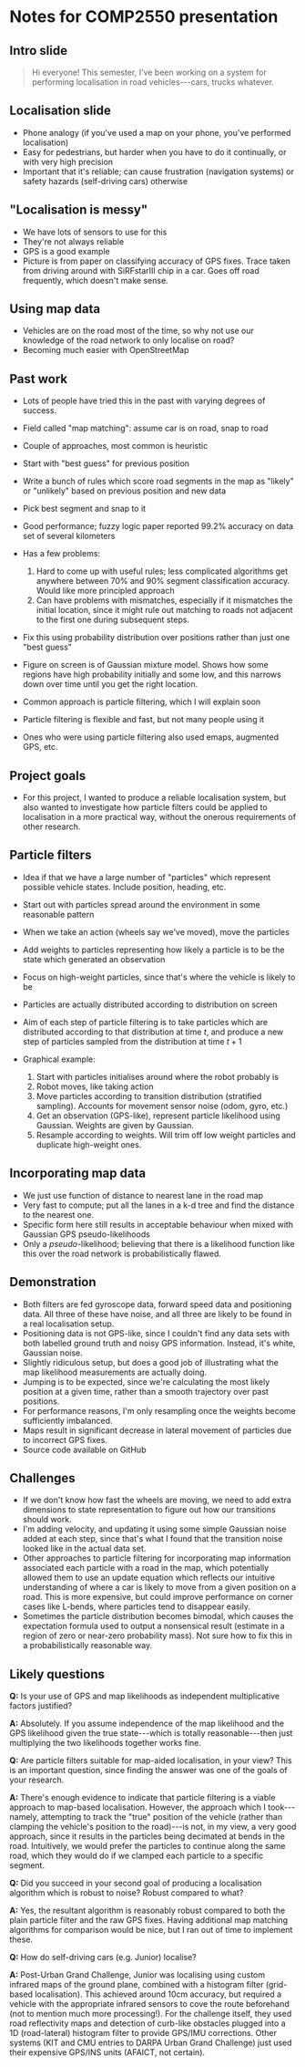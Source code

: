 # Notes for COMP2550 presentation

## Intro slide

> Hi everyone! This semester, I've been working on a system for performing
> localisation in road vehicles---cars, trucks whatever.

## Localisation slide

- Phone analogy (if you've used a map on your phone, you've performed
  localisation)
- Easy for pedestrians, but harder when you have to do it continually, or with
  very high precision
- Important that it's reliable; can cause frustration (navigation systems) or
  safety hazards (self-driving cars) otherwise

## "Localisation is messy"

- We have lots of sensors to use for this
- They're not always reliable
- GPS is a good example
- Picture is from paper on classifying accuracy of GPS fixes. Trace taken from
  driving around with SiRFstarIII chip in a car. Goes off road frequently, which
  doesn't make sense.

## Using map data

- Vehicles are on the road most of the time, so why not use our knowledge of the
  road network to only localise on road?
- Becoming much easier with OpenStreetMap

## Past work

- Lots of people have tried this in the past with varying degrees of success.
- Field called "map matching": assume car is on road, snap to road
- Couple of approaches, most common is heuristic

- Start with "best guess" for previous position
- Write a bunch of rules which score road segments in the map as "likely" or
  "unlikely" based on previous position and new data
- Pick best segment and snap to it
- Good performance; fuzzy logic paper reported 99.2% accuracy on data set of
  several kilometers
- Has a few problems:
  1. Hard to come up with useful rules; less complicated algorithms get anywhere
     between 70% and 90% segment classification accuracy. Would like more
     principled approach
  2. Can have problems with mismatches, especially if it mismatches the initial
     location, since it might rule out matching to roads not adjacent to the
     first one during subsequent steps.

- Fix this using probability distribution over positions rather than just one
  "best guess"
- Figure on screen is of Gaussian mixture model. Shows how some regions have
  high probability initially and some low, and this narrows down over time until
  you get the right location.
- Common approach is particle filtering, which I will explain soon
- Particle filtering is flexible and fast, but not many people using it
- Ones who were using particle filtering also used emaps, augmented GPS, etc.

## Project goals

- For this project, I wanted to produce a reliable localisation system, but also
  wanted to investigate how particle filters could be applied to localisation in
  a more practical way, without the onerous requirements of other research.

## Particle filters

- Idea if that we have a large number of "particles" which represent possible
  vehicle states. Include position, heading, etc.
- Start out with particles spread around the environment in some reasonable
  pattern
- When we take an action (wheels say we've moved), move the particles
- Add weights to particles representing how likely a particle is to be the state
  which generated an observation
- Focus on high-weight particles, since that's where the vehicle is likely to be

- Particles are actually distributed according to distribution on screen
- Aim of each step of particle filtering is to take particles which are
  distributed according to that distribution at time $t$, and produce a new step
  of particles sampled from the distribution at time $t + 1$

- Graphical example:
  1. Start with particles initialises around where the robot probably is
  2. Robot moves, like taking action
  3. Move particles according to transition distribution (stratified sampling).
     Accounts for movement sensor noise (odom, gyro, etc.)
  4. Get an observation (GPS-like), represent particle likelihood using
     Gaussian. Weights are given by Gaussian.
  5. Resample according to weights. Will trim off low weight particles and
     duplicate high-weight ones.

## Incorporating map data

- We just use function of distance to nearest lane in the road map
- Very fast to compute; put all the lanes in a k-d tree and find the distance to
  the nearest one.
- Specific form here still results in acceptable behaviour when mixed with
  Gaussian GPS pseudo-likelihoods
- Only a *pseudo*-likelihood; believing that there is a likelihood function like
  this over the road network is probabilistically flawed.

## Demonstration

- Both filters are fed gyroscope data, forward speed data and positioning data.
  All three of these have noise, and all three are likely to be found in a real
  localisation setup.
- Positioning data is not GPS-like, since I couldn't find any data sets with
  both labelled ground truth and noisy GPS information. Instead, it's white,
  Gaussian noise.
- Slightly ridiculous setup, but does a good job of illustrating what the map
  likelihood measurements are actually doing.
- Jumping is to be expected, since we're calculating the most likely position
  at a given time, rather than a smooth trajectory over past positions.
- For performance reasons, I'm only resampling once the weights become
  sufficiently imbalanced.
- Maps result in significant decrease in lateral movement of particles due to
  incorrect GPS fixes.
- Source code available on GitHub

## Challenges

- If we don't know how fast the wheels are moving, we need to add extra
  dimensions to state representation to figure out how our transitions should
  work.
- I'm adding velocity, and updating it using some simple Gaussian noise added at
  each step, since that's what I found that the transition noise looked like in
  the actual data set.
- Other approaches to particle filtering for incorporating map information
  associated each particle with a road in the map, which potentially allowed
  them to use an update equation which reflects our intuitive understanding of
  where a car is likely to move from a given position on a road. This is more
  expensive, but could improve performance on corner cases like L-bends, where
  particles tend to disappear easily.
- Sometimes the particle distribution becomes bimodal, which causes the
  expectation formula used to output a nonsensical result (estimate in a region
  of zero or near-zero probability mass). Not sure how to fix this in a
  probabilistically reasonable way.

## Likely questions

**Q:** Is your use of GPS and map likelihoods as independent multiplicative
factors justified?

**A:** Absolutely. If you assume independence of the map likelihood and the GPS
likelihood given the true state---which is totally reasonable---then just
multiplying the two likelihoods together works fine.

**Q:** Are particle filters suitable for map-aided localisation, in your view?
This is an important question, since finding the answer was one of the goals of
your research.

**A:** There's enough evidence to indicate that particle filtering is a viable
approach to map-based localisation. However, the approach which I took---namely,
attempting to track the "true" position of the vehicle (rather than clamping the
vehicle's position to the road)---is not, in my view, a very good approach,
since it results in the particles being decimated at bends in the road.
Intuitively, we would prefer the particles to continue along the same road,
which they would do if we clamped each particle to a specific segment.

**Q:** Did you succeed in your second goal of producing a localisation algorithm
which is robust to noise? Robust compared to what?

**A:** Yes, the resultant algorithm is reasonably robust compared to both the
plain particle filter and the raw GPS fixes. Having additional map matching
algorithms for comparison would be nice, but I ran out of time to implement
these.

**Q:** How do self-driving cars (e.g. Junior) localise?

**A:** Post-Urban Grand Challenge, Junior was localising using custom infrared
maps of the ground plane, combined with a histogram filter (grid-based
localisation). This achieved around 10cm accuracy, but required a vehicle with
the appropriate infrared sensors to cove the route beforehand (not to mention
much more processing!). For the challenge itself, they used road reflectivity
maps and detection of curb-like obstacles plugged into a 1D (road-lateral)
histogram filter to provide GPS/IMU corrections. Other systems (KIT and CMU
entries to DARPA Urban Grand Challenge) just used their expensive GPS/INS units
(AFAICT, not certain).
